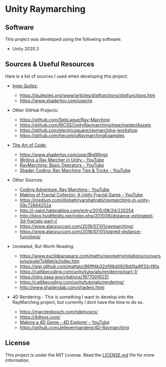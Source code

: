 # Unity Raymarching
## Software

This project was developed using the following software:
- Unity 2020.3

## Sources & Useful Resources

Here is a list of sources I used when developing this project:

- [Inigo Quilez:](https://www.youtube.com/c/InigoQuilez)
  - https://iquilezles.org/www/articles/distfunctions/distfunctions.htm
  - https://www.shadertoy.com/user/iq
  
- Other GitHub Projects:
  - https://github.com/SebLague/Ray-Marching
  - https://github.com/IRCSS/UnityRaymarching/tree/master/Assets
  - https://github.com/electricsquare/raymarching-workshop
  - https://github.com/hecomi/uRaymarchingExamples
  
- [The Art of Code:](https://www.youtube.com/c/TheArtofCodeIsCool/featured)
  - https://www.shadertoy.com/user/BigWIngs
  - [Writing a Ray Marcher in Unity - YouTube](https://www.youtube.com/watch?v=S8AWd66hoCo)
  - [RayMarching: Basic Operators - YouTube](https://www.youtube.com/watch?v=AfKGMUDWfuE)
  - [Shader Coding: Ray Marching Tips & Tricks - YouTube](https://www.youtube.com/watch?feature=youtu.be&v=Vmb7VGBVZJA)
  
- Other Sources:
  - [Coding Adventure: Ray Marching - YouTube](https://www.youtube.com/watch?v=Cp5WWtMoeKg&feature=youtu.be)
  - [Making of Fractal Collector: A Unity Fractal Game - YouTube](https://www.youtube.com/watch?v=0jwkZKDOzfc)
  - https://medium.com/@shahriyarshahrabi/raymarching-in-unity-59c72664252a
  - http://i-saint.hatenablog.com/entry/2015/08/24/225254
  - http://blog.hvidtfeldts.net/index.php/2011/06/distance-estimated-3d-fractals-part-i/
  - https://www.alanzucconi.com/2016/07/01/raymarching/
  - https://www.alanzucconi.com/2016/07/01/signed-distance-functions/
  
- Unrelated, But Worth Reading:
  - https://www.euclideanspace.com/maths/geometry/rotations/conversions/eulerToMatrix/index.htm
  - https://gist.github.com/mattatz/86fff4b32d198d0928d0fa4ff32cf6fa
  - https://catlikecoding.com/unity/tutorials/rendering/part-1/
  - https://ntrs.nasa.gov/citations/19770019231
  - https://catlikecoding.com/unity/tutorials/rendering/
  - http://www.shaderslab.com/shaders.html
  
- 4D Rendering - This is something I want to develop into the RayMarching project, but currently I dont have the time to do so.
  - https://marctenbosch.com/ndphysics/
  - https://4dtoys.com/
  - [Making a 4D Game - 4D Explorer - YouTube](https://www.youtube.com/watch?v=nUExziADzjc)
  - https://github.com/Jellevermandere/4D-Raymarching

## License

This project is under the MIT License. Read the [LICENSE.md](./LICENSE.md) file for more information.
